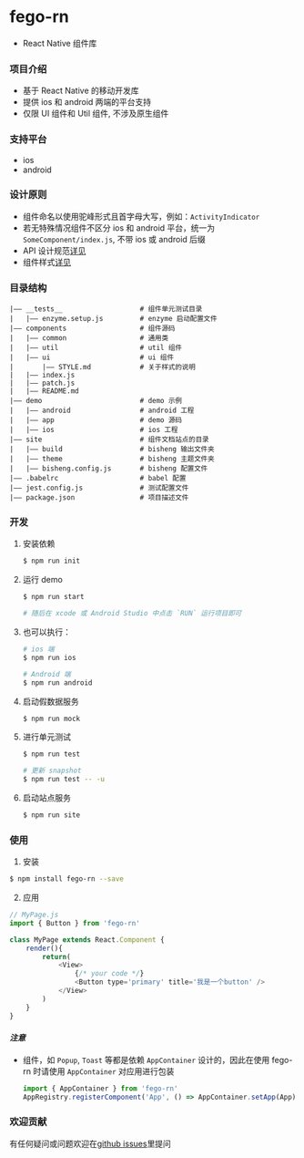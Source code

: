 # fego-rn
- React Native 组件库

### 项目介绍
- 基于 React Native 的移动开发库
- 提供 ios 和 android 两端的平台支持
- 仅限 UI 组件和 Util 组件, 不涉及原生组件

### 支持平台
- ios
- android

### 设计原则
- 组件命名以使用驼峰形式且首字母大写，例如：`ActivityIndicator`
- 若无特殊情况组件不区分 ios 和 android 平台，统一为 `SomeComponent/index.js`, 不带 ios 或 android 后缀
- API 设计规范[详见](components/README.md)
- 组件样式[详见](components/ui/STYLE.md)


### 目录结构
```
|—— __tests__                   # 组件单元测试目录
|	|—— enzyme.setup.js         # enzyme 启动配置文件
|—— components                  # 组件源码
| 	|—— common                  # 通用类
|	|—— util                    # util 组件
|	|—— ui                      # ui 组件
|		|—— STYLE.md            # 关于样式的说明
|	|—— index.js 
|	|—— patch.js
|	|—— README.md
|—— demo                        # demo 示例
|	|—— android                 # android 工程
|	|—— app                     # demo 源码
|	|—— ios                     # ios 工程
|—— site                        # 组件文档站点的目录
| 	|—— build                   # bisheng 输出文件夹
|	|—— theme                   # bisheng 主题文件夹
|	|—— bisheng.config.js       # bisheng 配置文件
|—— .babelrc                    # babel 配置
|—— jest.config.js              # 测试配置文件
|—— package.json                # 项目描述文件
```

### 开发

1. 安装依赖

	```bash
	$ npm run init
	```

2. 运行 demo

	```bash
	$ npm run start
	
	# 随后在 xcode 或 Android Studio 中点击 `RUN` 运行项目即可
	```

3. 也可以执行：

	```bash
	# ios 端
	$ npm run ios
	
	# Android 端
	$ npm run android
	```

4. 启动假数据服务
	```bash
	$ npm run mock
	```

5. 进行单元测试

	```bash
	$ npm run test
	
	# 更新 snapshot
	$ npm run test -- -u
	```

6. 启动站点服务

	```bash
	$ npm run site
	```

### 使用
1. 安装

```bash
$ npm install fego-rn --save
```

2. 应用
```js
// MyPage.js
import { Button } from 'fego-rn'

class MyPage extends React.Component {
	render(){
		return(
			<View>
				{/* your code */}
				<Button type='primary' title='我是一个button' />
			</View>
		)
	}
} 
```

#### *注意*
- 组件，如 `Popup`, `Toast` 等都是依赖 `AppContainer` 设计的，因此在使用 fego-rn 时请使用 `AppContainer` 对应用进行包装
	```js
	import { AppContainer } from 'fego-rn'
	AppRegistry.registerComponent('App', () => AppContainer.setApp(App) )
	```


### 欢迎贡献
有任何疑问或问题欢迎在[github issues](https://github.com/fegos/fego-rn/issues)里提问